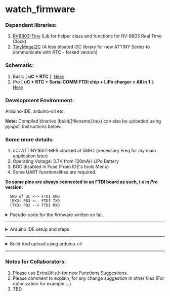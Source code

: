 # watch_firmware

### Dependant libraries:
1. [RV8803-Tiny](https://github.com/dattasaurabh82/RV8803Tiny) (Lib for helper class and functions for RV-8803 Real Time Clock)
2. [TinyMegaI2C](https://github.com/dattasaurabh82/TinyMegaI2C) (A less bloated I2C library for new ATTINY Series to communicate with RTC - forked version)

### Schematic:
1. Basic [ **uC + RTC** ]: [Here](https://github.com/dattasaurabh82/clock_firmware_production/files/7063914/uC_RTC_basic_schematic.pdf)
2. _Pro_ [ **uC + RTC + Serial COMM FTDI chip + LiPo charger = All in 1** ]: [Here](https://github.com/dattasaurabh82/clock_firmware_production/files/7063918/uC_RTC_FTDI_LIPO_pro_schematic.pdf)

### Development Environment:
Arduino-IDE, arduino-cli etc.

__Note:__ Compiled binaries (build/[filename].hex) can also be uploaded using _pyupdi_. Instructions below. 

### Some more details:
1. uC: ATTINY1607-MFR clocked at 5MHz (necessary Freq for my main application later)
2. Operating Voltage: 3.7V from 120mAH LiPo Battery
3. BOD disabled in Fuse (From IDE's tools Menu)
4. Some UART funstionalities are required.

__So some pins are always connected to an FTDI board as such, i.e in _Pro_ version:__
```
  GND of uC <-> FTDI GND
  [RXD] PB3 <-- FTDI TXD
  [TXD] PB2 --> FTDI RXD
```

<details><summary>Pseudo-code for the firmware written so far.</summary>

<p>

```
SETUP:
	Disable serial related HW pins and registers
	Disable i2C realted Pins and registers

	Setup pins to OUTPUT for the seven segment displays. (Using PORT manipulation)
	Setup pin for the button as INPUT_PULLUP (Using PORT manipulation) 
	
	Set all other unused pins as INPUT_PULLUP. 

	start timers (we are going to avoid delay() ofc)

	Setup sleep and power-down mode for ATTINY1607
	

LOOP:
	if button is pressed:
		interrupt is triggered -> uC wakes up:
			
			1. Begin Serial

			2. Set up RTC (built in i2c in libray)
			    while RTC is not available, block. 
			
			3. Measure battery volate
                           if somewhat low but still safe volatge to operate:
                               Show low voltage warning [for 1 sec] (as reminder to charge)
			       Then show time
                           else if voltage is very low for the batteries health:
			       Show a dor as "Non-Operational" indicator (Warning : charge now)
			   else:
                               Quarries the RV-8803 RTC to get latest time.
                               if RTC doesn’t responds:
                                   it shows an error signal in seven segment display.
                               else: 
                                   The uC then gets the time and shows the it on display. [for 5 sec]
	
 			MeanWhile, in parallel, if a serial string is received:
 			    Parse info:
 			        if in right format:
 			            Set time on RTC accordingly (if RTC is available).
			
		after the 5-SECONDS
                  Flush serial
                  Kill Serial
                  Put RX line to output and LOW
                  Disable i2c pins (set them to LOW)
                  turn off all the LED pins from seven segments
      Go to power down sleep mode	
```

</p>

</details>

---

<details><summary>  Arduino IDE setup and steps </summary>
<p>

Install the above mentioned "Dependent libraries", using Ardunio IDE's built in Library Manager. 

Once Installed, open the sketch and set the below settings from the __Tools__ menu. 

__Options:__
```
chip=1607
clock=5internal
bodvoltage=1v8
bodmode=disabled
eesave=enable
millis=enabled
resetpin=UPDI
startuptime=0
wiremode=mors
printf=minimal
attach=allenabled
```

And then simply click __compile__. 

To upload select a suitable programmer from the list. My setup uses the programmer:
``` 
SerialUPDI - 230400 baud, 2.7V+ (Mac/Linux: usually CH340 only, Win: most adapters)), select your port or upload (ofc don't forget to select the port)
```
</p>
</details>

---

<details><summary> Build And upload using arduino-cli </summary>
<p>

[More info here](https://github.com/SpenceKonde/megaTinyCore/blob/master/megaavr/extras/Arduino-cli.md)

Configure arduino-cli for building the project:
```shell
arduino-cli core update-index 
arduino-cli config init
arduino-cli config add board_manager.additional_urls http://drazzy.com/package_drazzy.com_index.json
arduino-cli config set library.enable_unsafe_install true
arduino-cli core update-index
arduino-cli config dump
arduino-cli core install megaTinyCore:megaavr
arduino-cli core update-index
arduino-cli lib install TinyMegaI2C
arduino-cli lib install RV8803Tiny
```

Build the sketch:

__NOTE__: All the setting and fuses for the FQBN can be found using board details command against a specifc chip series: 
```shell
arduino-cli board details -b megaTinyCore:megaavr:atxy7
```

Now, from the root level of the project Directory: 
```shell
rm -rf build
mv clock_firmware_production.ino watch_firmware.ino
FQBN_ARG="-b megaTinyCore:megaavr:atxy7:chip=1607,clock=5internal,bodvoltage=1v8,bodmode=disabled,eesave=enable,millis=enabled,resetpin=UPDI,startuptime=0,wiremode=mors,printf=default,attach=allenabled"
OUTPUT_ARG="--output-dir $(pwd)/build"
arduino-cli compile $FQBN_ARG $OUTPUT_ARG
mv watch_firmware.ino clock_firmware_production.ino
```


To build and upload: 
```shell
rm -rf build
mv clock_firmware_production.ino watch_firmware.ino
FQBN_ARG="-b megaTinyCore:megaavr:atxy7:chip=1607,clock=5internal,bodvoltage=1v8,bodmode=disabled,eesave=enable,millis=enabled,resetpin=UPDI,startuptime=0,wiremode=mors,printf=default,attach=allenabled"
OUTPUT_ARG="--output-dir $(pwd)/build"
arduino-cli compile $FQBN_ARG $OUTPUT_ARG
mv watch_firmware.ino clock_firmware_production.ino
arduino-cli compile $FQBN_ARG $OUTPUT_ARG -u -p <your upload port> -P serialupdi -t
```
I chose `serialupdi` as my __PROGRAMMER__ for the argument, in the last command up therep. 

You can see the available options for this and other settings using: `arduino-cli board details -b megaTinyCore:megaavr:atxy7`
And read more aboput them [here](https://github.com/SpenceKonde/AVR-Guidance/blob/master/UPDI/jtag2updi.md)

</p>
</details>


---


### Notes for Collaborators:
1. Please use [ExtraUtils.h](https://github.com/dattasaurabh82/clock_firmware_production/blob/old/ExtraUtils.h) for new Functions Suggestions.
2. Please comment to explain, for any change suggestion in other files (For optimization for example ...)
3. TBD
